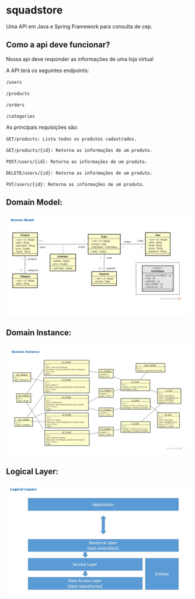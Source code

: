 # squadstore
Uma API em Java e Spring Framework para consulta de cep.
## Como a api deve funcionar?
Nossa api deve responder as informações de uma loja virtual

A API terá os seguintes endpoints:

<p><code>/users</code></p>
<p><code>/products</code></p>
<p><code>/orders</code></p>
<p><code>/categories</code></p>

<p> As principais requisições são:</p>
<p><code>GET/products: Lista todos os produtos cadastrados.</code></p>
<p><code>GET/products/{id}: Retorna as informações de um produto.</code></p>
<p><code>POST/users/{id}: Retorna as informações de um produto.</code></p>
<p><code>DELETE/users/{id}: Retorna as informações de um produto.</code></p>
<p><code>PUT/users/{id}: Retorna as informações de um produto.</code></p>


## Domain Model:
<img src="domainModel.png">

## Domain Instance:
<img src="domainInstance.png">

## Logical Layer:
<img src="LogicalLayer.png">
